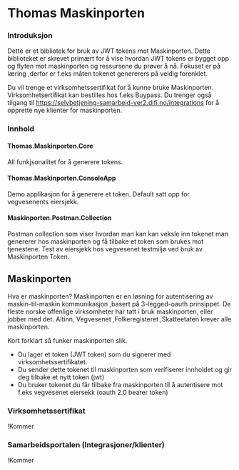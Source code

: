 # Thomas Maskinporten

### Introduksjon
Dette er et bibliotek for bruk av JWT tokens mot Maskinporten.
Dette biblioteket er skrevet primært for å vise hvordan JWT tokens er bygget opp og flyten mot maskinporten og ressursene du prøver å nå.
Fokuset er på læring ,derfor er f.eks måten tokenet genererers på veldig forenklet.

Du vil trenge et virksomhetssertifikat for å kunne bruke Maskinporten. Virksomhetsertifikat kan bestilles hos f.eks Buypass.
Du trenger også tilgang til https://selvbetjening-samarbeid-ver2.difi.no/integrations for å opprette nye klienter for maskinporten. 

### Innhold

#### Thomas.Maskinporten.Core
All funkjsonalitet for å generere tokens. 

#### Thomas.Maskinporten.ConsoleApp
Demo applikasjon for å generere et token. Default satt opp for vegvesenents eiersjekk.

#### Maskinporten.Postman.Collection
Postman collection som viser hvordan man kan kan veksle inn tokenet man genererer hos maskinporten og få tilbake et token som brukes mot tjenestene.
Test av eiersjekk hos vegvesenet testmiljø ved bruk av Maskinporten Token.

## Maskinporten
Hva er maskinporten? Maskinporten er en løsning for autentisering av maskin-til-maskin kommunikasjon ,basert på 3-legged-oauth prinsippet. De fleste norske offenlige virksomheter har tatt i bruk maskinporten, eller jobber med det. Altinn, Vegvesenet ,Folkeregisteret ,Skatteetaten krever alle maskinporten. 

Kort forklart så funker maskinporten slik.
 - Du lager et token (JWT token) som du signerer med virksomhetssertifikatet.
 - Du sender dette tokenet til maskinporten som verifiserer innholdet og gir deg tilbake et nytt token (jwt)
 - Du bruker tokenet du får tilbake fra maskinporten til å autentisere mot f.eks vegvesenet eiersekk (oauth 2.0 bearer token)

### Virksomhetssertifikat
!Kommer

### Samarbeidsportalen (Integrasjoner/klienter)
!Kommer



